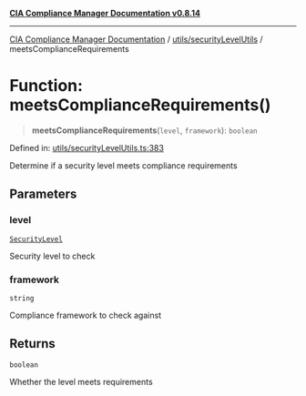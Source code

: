 [**CIA Compliance Manager Documentation v0.8.14**](../../../README.md)

***

[CIA Compliance Manager Documentation](../../../modules.md) / [utils/securityLevelUtils](../README.md) / meetsComplianceRequirements

# Function: meetsComplianceRequirements()

> **meetsComplianceRequirements**(`level`, `framework`): `boolean`

Defined in: [utils/securityLevelUtils.ts:383](https://github.com/Hack23/cia-compliance-manager/blob/257dd569f432a46611a1746c832a7e3d29232229/src/utils/securityLevelUtils.ts#L383)

Determine if a security level meets compliance requirements

## Parameters

### level

[`SecurityLevel`](../../../types/cia/type-aliases/SecurityLevel.md)

Security level to check

### framework

`string`

Compliance framework to check against

## Returns

`boolean`

Whether the level meets requirements
